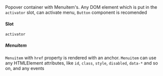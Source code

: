 Popover container with Menuitem's. Any DOM element which is put in the `activator` slot, can activate menu, `Button` component is recomended

#### Slot

`activator`

##### Menuitem

`Menuitem` with `href` property is rendered with an anchor. `Menuitem` can use any HTMLElement attributes, like `id`, `class`, `style`, `disabled`, `data-*` and so on, and any events
